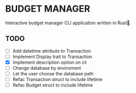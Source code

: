 # BUDGET MANAGER

Interactive budget manager CLI application written in Rust🦀.

## TODO

- [ ] Add datetime attribute to Transaction
- [ ] Implement Display trait to Transaction
- [x] Implement description option on cli
- [ ] Change database by enviroment
- [ ] Let the user choose the database path
- [ ] Refac Transaction struct to include lifetime
- [ ] Refac Budget struct to include lifetime
